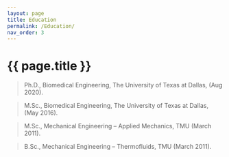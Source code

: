 ```yaml
---
layout: page
title: Education
permalink: /Education/
nav_order: 3
---
```


# {{ page.title }}



> Ph.D., Biomedical Engineering, The University of Texas at Dallas, (Aug 2020).

> M.Sc., Biomedical Engineering, The University of Texas at Dallas, (May 2016).

> M.Sc., Mechanical Engineering – Applied Mechanics, TMU (March 2011).

> B.Sc., Mechanical Engineering – Thermofluids, TMU (March 2011).

